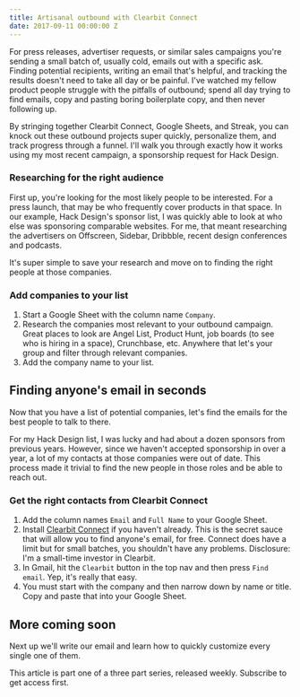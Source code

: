 ```yaml
---
title: Artisanal outbound with Clearbit Connect
date: 2017-09-11 00:00:00 Z
---
```


For press releases, advertiser requests, or similar sales campaigns you're sending a small batch of, usually cold, emails out with a specific ask. Finding potential recipients, writing an email that's helpful, and tracking the results doesn't need to take all day or be painful. I've watched my fellow product people struggle with the pitfalls of outbound; spend all day trying to find emails, copy and pasting boring boilerplate copy, and then never following up.

By stringing together Clearbit Connect, Google Sheets, and Streak, you can knock out these outbound projects super quickly, personalize them, and track progress through a funnel. I'll walk you through exactly how it works using my most recent campaign, a sponsorship request for Hack Design.

### Researching for the right audience

First up, you're looking for the most likely people to be interested. For a press launch, that may be who frequently cover products in that space. In our example, Hack Design's sponsor list, I was quickly able to look at who else was sponsoring comparable websites. For me, that meant researching the advertisers on Offscreen, Sidebar, Dribbble, recent design conferences and podcasts.

It's super simple to save your research and move on to finding the right people at those companies.

### Add companies to your list

1. Start a Google Sheet with the column name `Company`.
2. Research the companies most relevant to your outbound campaign. Great places to look are Angel List, Product Hunt, job boards (to see who is hiring in a space), Crunchbase, etc. Anywhere that let's your group and filter through relevant companies.
3. Add the company name to your list.

## Finding anyone's email in seconds

Now that you have a list of potential companies, let's find the emails for the best people to talk to there.

For my Hack Design list, I was lucky and had about a dozen sponsors from previous years. However, since we haven't accepted sponsorship in over a year, a lot of my contacts at those companies were out of date. This process made it trivial to find the new people in those roles and be able to reach out.

### Get the right contacts from Clearbit Connect

1. Add the column names `Email` and `Full Name` to your Google Sheet.
2. Install [Clearbit Connect](https://connect.clearbit.com) if you haven't already. This is the secret sauce that will allow you to find anyone's email, for free. Connect does have a limit but for small batches, you shouldn't have any problems. Disclosure: I'm a small-time investor in Clearbit.
3. In Gmail, hit the `Clearbit` button in the top nav and then press `Find email`. Yep, it's really that easy.
4. You must start with the company and then narrow down by name or title. Copy and paste that into your Google Sheet.

## More coming soon

Next up we'll write our email and learn how to quickly customize every single one of them.

This article is part one of a three part series, released weekly. Subscribe to get access first.

